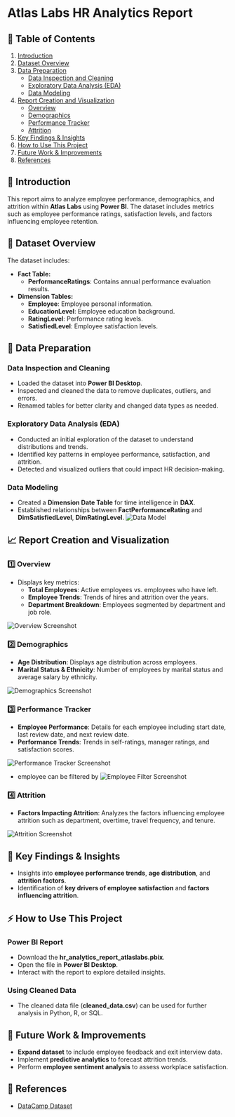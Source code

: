 # Atlas Labs HR Analytics Report

## 📌 Table of Contents
1. [Introduction](#introduction)
2. [Dataset Overview](#dataset-overview)
3. [Data Preparation](#data-preparation)
   - [Data Inspection and Cleaning](#data-inspection-and-cleaning)
   - [Exploratory Data Analysis (EDA)](#exploratory-data-analysis-eda)
   - [Data Modeling](#data-modeling)
4. [Report Creation and Visualization](#report-creation-and-visualization)
   - [Overview](#overview)
   - [Demographics](#demographics)
   - [Performance Tracker](#performance-tracker)
   - [Attrition](#attrition)
5. [Key Findings & Insights](#key-findings--insights)
6. [How to Use This Project](#how-to-use-this-project)
7. [Future Work & Improvements](#future-work--improvements)
8. [References](#references)

## 📌 Introduction
This report aims to analyze employee performance, demographics, and attrition within **Atlas Labs** using **Power BI**. The dataset includes metrics such as employee performance ratings, satisfaction levels, and factors influencing employee retention.

## 📂 Dataset Overview
The dataset includes:
- **Fact Table:**
  - **PerformanceRatings**: Contains annual performance evaluation results.
- **Dimension Tables:**
  - **Employee**: Employee personal information.
  - **EducationLevel**: Employee education background.
  - **RatingLevel**: Performance rating levels.
  - **SatisfiedLevel**: Employee satisfaction levels.

## 🔄 Data Preparation

### **Data Inspection and Cleaning**
- Loaded the dataset into **Power BI Desktop**.
- Inspected and cleaned the data to remove duplicates, outliers, and errors.
- Renamed tables for better clarity and changed data types as needed.

### **Exploratory Data Analysis (EDA)**
- Conducted an initial exploration of the dataset to understand distributions and trends.
- Identified key patterns in employee performance, satisfaction, and attrition.
- Detected and visualized outliers that could impact HR decision-making.

### **Data Modeling**
- Created a **Dimension Date Table** for time intelligence in **DAX**.
- Established relationships between **FactPerformanceRating** and **DimSatisfiedLevel**, **DimRatingLevel**.
![Data Model](screenshots/data_model.jpg)

## 📈 Report Creation and Visualization

### **1️⃣ Overview**
- Displays key metrics:
  - **Total Employees**: Active employees vs. employees who have left.
  - **Employee Trends**: Trends of hires and attrition over the years.
  - **Department Breakdown**: Employees segmented by department and job role.

![Overview Screenshot](screenshots/overview_page.jpg)

### **2️⃣ Demographics**
- **Age Distribution**: Displays age distribution across employees.
- **Marital Status & Ethnicity**: Number of employees by marital status and average salary by ethnicity.

![Demographics Screenshot](screenshots/demographics_page.jpg)

### **3️⃣ Performance Tracker**
- **Employee Performance**: Details for each employee including start date, last review date, and next review date.
- **Performance Trends**: Trends in self-ratings, manager ratings, and satisfaction scores.

![Performance Tracker Screenshot](screenshots/perfomance_tracker_page.jpg)
- employee can be filtered by
![Employee Filter Screenshot](screenshots/employee_filter.jpg)

### **4️⃣ Attrition**
- **Factors Impacting Attrition**: Analyzes the factors influencing employee attrition such as department, overtime, travel frequency, and tenure.

![Attrition Screenshot](screenshots/attrition_page.jpg)

## 📌 Key Findings & Insights
- Insights into **employee performance trends**, **age distribution**, and **attrition factors**.
- Identification of **key drivers of employee satisfaction** and **factors influencing attrition**.
  
## ⚡ How to Use This Project

### **Power BI Report**
- Download the **hr_analytics_report_atlaslabs.pbix**.
- Open the file in **Power BI Desktop**.
- Interact with the report to explore detailed insights.

### **Using Cleaned Data**
- The cleaned data file (**cleaned_data.csv**) can be used for further analysis in Python, R, or SQL.

## 🚀 Future Work & Improvements
- **Expand dataset** to include employee feedback and exit interview data.
- Implement **predictive analytics** to forecast attrition trends.
- Perform **employee sentiment analysis** to assess workplace satisfaction.

## 🔗 References
- [DataCamp Dataset](https://www.datacamp.com)
